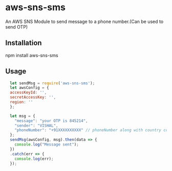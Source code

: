 # aws-sns-sms
An AWS SNS Module to send message to a phone number.(Can be used to send OTP)


## Installation

  npm install aws-sns-sms

## Usage
```javascript
  let sendMsg = require('aws-sns-sms');
  let awsConfig = {
  accessKeyId: '',
  secretAccessKey: '',
  region: ''
  };

  let msg = {
    "message": "your OTP is 845214",
    "sender": "VISHAL",
    "phoneNumber": "+91XXXXXXXXXX" // phoneNumber along with country code
  };
  sendMsg(awsConfig, msg).then(data => {
    console.log("Message sent");
  })
  .catch(err => {
    console.log(err);
  });
```
